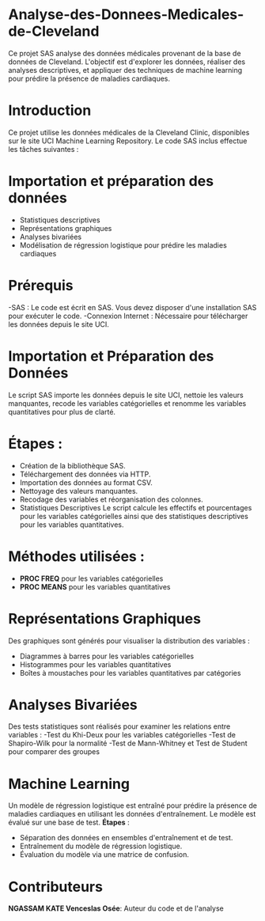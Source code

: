 # Analyse-des-Donnees-Medicales-de-Cleveland
Ce projet SAS analyse des données médicales provenant de la base de données de Cleveland. L'objectif est d'explorer les données, réaliser des analyses descriptives, et appliquer des techniques de machine learning pour prédire la présence de maladies cardiaques.
# Introduction
Ce projet utilise les données médicales de la Cleveland Clinic, disponibles sur le site UCI Machine Learning Repository. Le code SAS inclus effectue les tâches suivantes :

# Importation et préparation des données
- Statistiques descriptives
- Représentations graphiques
- Analyses bivariées
- Modélisation de régression logistique pour prédire les maladies cardiaques
# Prérequis
-SAS : Le code est écrit en SAS. Vous devez disposer d'une installation SAS pour exécuter le code.
-Connexion Internet : Nécessaire pour télécharger les données depuis le site UCI.
# Importation et Préparation des Données
Le script SAS importe les données depuis le site UCI, nettoie les valeurs manquantes, recode les variables catégorielles et renomme les variables quantitatives pour plus de clarté.

# Étapes :
- Création de la bibliothèque SAS.
- Téléchargement des données via HTTP.
- Importation des données au format CSV.
- Nettoyage des valeurs manquantes.
- Recodage des variables et réorganisation des colonnes.
- Statistiques Descriptives
Le script calcule les effectifs et pourcentages pour les variables catégorielles ainsi que des statistiques descriptives pour les variables quantitatives.

# Méthodes utilisées :
- **PROC FREQ** pour les variables catégorielles
- **PROC MEANS** pour les variables quantitatives
# Représentations Graphiques
Des graphiques sont générés pour visualiser la distribution des variables :
- Diagrammes à barres pour les variables catégorielles
- Histogrammes pour les variables quantitatives
- Boîtes à moustaches pour les variables quantitatives par catégories
# Analyses Bivariées
Des tests statistiques sont réalisés pour examiner les relations entre variables :
-Test du Khi-Deux pour les variables catégorielles
-Test de Shapiro-Wilk pour la normalité
-Test de Mann-Whitney et Test de Student pour comparer des groupes
# Machine Learning
Un modèle de régression logistique est entraîné pour prédire la présence de maladies cardiaques en utilisant les données d'entraînement. Le modèle est évalué sur une base de test.
**Étapes** :
- Séparation des données en ensembles d'entraînement et de test.
- Entraînement du modèle de régression logistique.
- Évaluation du modèle via une matrice de confusion.
# Contributeurs
**NGASSAM KATE Venceslas Osée**: Auteur du code et de l'analyse
